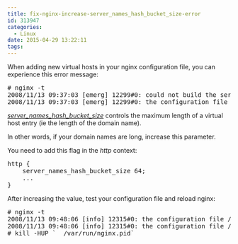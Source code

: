 ```yaml
---
title: fix-nginx-increase-server_names_hash_bucket_size-error
id: 313947
categories:
  - Linux
date: 2015-04-29 13:22:11
tags:
---
```


When adding new virtual hosts in your nginx configuration file, you can experience this error message:
<pre># nginx -t
2008/11/13 09:37:03 [emerg] 12299#0: could not build the server_names_hash, you should increase server_names_hash_bucket_size: 32
2008/11/13 09:37:03 [emerg] 12299#0: the configuration file /etc/nginx/nginx.conf test failed</pre>
_[server_names_hash_bucket_size](http://wiki.codemongers.com/NginxHttpCoreModule#server_names_hash_bucket_size)_ controls the maximum length of a virtual host entry (ie the length of the domain name).

In other words, if your domain names are long, increase this parameter.

You need to add this flag in the _http_ context:
<pre>http {
    server_names_hash_bucket_size 64;
    ...
}</pre>
After increasing the value, test your configuration file and reload nginx:
<pre class=""># nginx -t
2008/11/13 09:48:06 [info] 12315#0: the configuration file /etc/nginx/nginx.conf syntax is ok
2008/11/13 09:48:06 [info] 12315#0: the configuration file /etc/nginx/nginx.conf was tested successfully
# kill -HUP `  /var/run/nginx.pid`</pre>